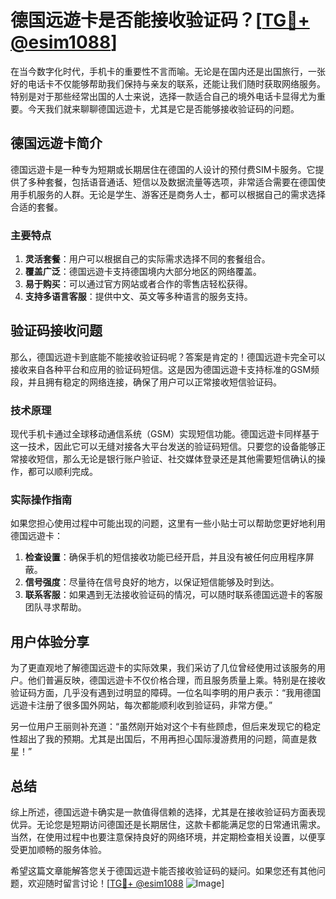 # 德国远遊卡是否能接收验证码？[[TG💪+ @esim1088](https://t.me/s/esim1088)]

在当今数字化时代，手机卡的重要性不言而喻。无论是在国内还是出国旅行，一张好的电话卡不仅能够帮助我们保持与亲友的联系，还能让我们随时获取网络服务。特别是对于那些经常出国的人士来说，选择一款适合自己的境外电话卡显得尤为重要。今天我们就来聊聊德国远遊卡，尤其是它是否能够接收验证码的问题。

## 德国远遊卡简介

德国远遊卡是一种专为短期或长期居住在德国的人设计的预付费SIM卡服务。它提供了多种套餐，包括语音通话、短信以及数据流量等选项，非常适合需要在德国使用手机服务的人群。无论是学生、游客还是商务人士，都可以根据自己的需求选择合适的套餐。

### 主要特点

1. **灵活套餐**：用户可以根据自己的实际需求选择不同的套餐组合。
2. **覆盖广泛**：德国远遊卡支持德国境内大部分地区的网络覆盖。
3. **易于购买**：可以通过官方网站或者合作的零售店轻松获得。
4. **支持多语言客服**：提供中文、英文等多种语言的服务支持。

## 验证码接收问题

那么，德国远遊卡到底能不能接收验证码呢？答案是肯定的！德国远遊卡完全可以接收来自各种平台和应用的验证码短信。这是因为德国远遊卡支持标准的GSM频段，并且拥有稳定的网络连接，确保了用户可以正常接收短信验证码。

### 技术原理

现代手机卡通过全球移动通信系统（GSM）实现短信功能。德国远遊卡同样基于这一技术，因此它可以无缝对接各大平台发送的验证码短信。只要您的设备能够正常接收短信，那么无论是银行账户验证、社交媒体登录还是其他需要短信确认的操作，都可以顺利完成。

### 实际操作指南

如果您担心使用过程中可能出现的问题，这里有一些小贴士可以帮助您更好地利用德国远遊卡：

1. **检查设置**：确保手机的短信接收功能已经开启，并且没有被任何应用程序屏蔽。
2. **信号强度**：尽量待在信号良好的地方，以保证短信能够及时到达。
3. **联系客服**：如果遇到无法接收验证码的情况，可以随时联系德国远遊卡的客服团队寻求帮助。

## 用户体验分享

为了更直观地了解德国远遊卡的实际效果，我们采访了几位曾经使用过该服务的用户。他们普遍反映，德国远遊卡不仅价格合理，而且服务质量上乘。特别是在接收验证码方面，几乎没有遇到过明显的障碍。一位名叫李明的用户表示：“我用德国远遊卡注册了很多国外网站，每次都能顺利收到验证码，非常方便。”

另一位用户王丽则补充道：“虽然刚开始对这个卡有些顾虑，但后来发现它的稳定性超出了我的预期。尤其是出国后，不用再担心国际漫游费用的问题，简直是救星！”

## 总结

综上所述，德国远遊卡确实是一款值得信赖的选择，尤其是在接收验证码方面表现优异。无论您是短期访问德国还是长期居住，这款卡都能满足您的日常通讯需求。当然，在使用过程中也要注意保持良好的网络环境，并定期检查相关设置，以便享受更加顺畅的服务体验。

希望这篇文章能解答您关于德国远遊卡能否接收验证码的疑问。如果您还有其他问题，欢迎随时留言讨论！[[TG💪+ @esim1088](https://t.me/s/esim1088) ![Image](https://i.postimg.cc/4NQfJmqS/Snipaste-2025-05-13-00-14-12.png)]